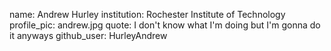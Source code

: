 name: Andrew Hurley
institution: Rochester Institute of Technology
profile_pic: andrew.jpg
quote: I don't know what I'm doing but I'm gonna do it anyways
github_user: HurleyAndrew
